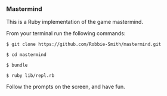 ### Mastermind

This is a Ruby implementation of the game mastermind.

From your terminal run the following commands:

`$ git clone https://github.com/Robbie-Smith/mastermind.git`

`$ cd mastermind`

`$ bundle`

`$ ruby lib/repl.rb`

Follow the prompts on the screen, and have fun.
